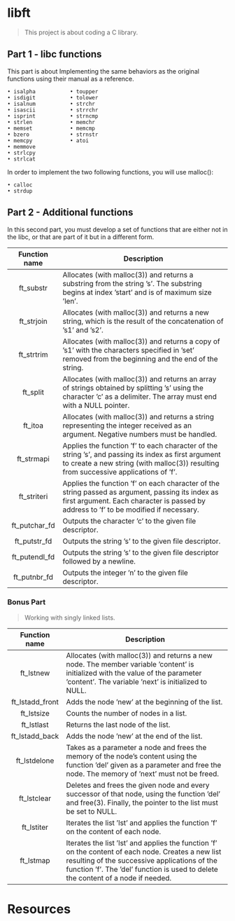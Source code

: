 # libft
> This project is about coding a C library.

## Part 1 - libc functions
This part is about Implementing the same behaviors as the original functions using their manual as a reference.

```
• isalpha           • toupper   
• isdigit           • tolower
• isalnum           • strchr
• isascii           • strrchr
• isprint           • strncmp
• strlen            • memchr
• memset            • memcmp
• bzero             • strnstr
• memcpy            • atoi
• memmove 
• strlcpy           
• strlcat           

```

In order to implement the two following functions, you will use malloc():

```
• calloc
• strdup

```

##  Part 2 - Additional functions
In this second part, you must develop a set of functions that are either not in the libc, or that are part of it but in a different form.

| Function name | Description |
| :------: | --------- |
| ft_substr | Allocates (with malloc(3)) and returns a substring from the string ’s’. The substring begins at index ’start’ and is of maximum size ’len’. |
| ft_strjoin | Allocates (with malloc(3)) and returns a new string, which is the result of the concatenation of ’s1’ and ’s2’. |
| ft_strtrim | Allocates (with malloc(3)) and returns a copy of ’s1’ with the characters specified in ’set’ removed from the beginning and the end of the string. |
| ft_split | Allocates (with malloc(3)) and returns an array of strings obtained by splitting ’s’ using the character ’c’ as a delimiter. The array must end with a NULL pointer. |
| ft_itoa | Allocates (with malloc(3)) and returns a string representing the integer received as an argument. Negative numbers must be handled. |
| ft_strmapi | Applies the function ’f’ to each character of the string ’s’, and passing its index as first argument to create a new string (with malloc(3)) resulting from successive applications of ’f’. |
| ft_striteri | Applies the function ’f’ on each character of the string passed as argument, passing its index as first argument. Each character is passed by address to ’f’ to be modified if necessary. |
| ft_putchar_fd | Outputs the character ’c’ to the given file descriptor. |
| ft_putstr_fd | Outputs the string ’s’ to the given file descriptor. |
| ft_putendl_fd | Outputs the string ’s’ to the given file descriptor followed by a newline. |
| ft_putnbr_fd | Outputs the integer ’n’ to the given file descriptor. |

### Bonus Part
> Working with singly linked lists.

| Function name | Description |
| :------: | --------- |
| ft_lstnew | Allocates (with malloc(3)) and returns a new node. The member variable ’content’ is initialized with the value of the parameter ’content’. The variable ’next’ is initialized to NULL. |
| ft_lstadd_front | Adds the node ’new’ at the beginning of the list. |
| ft_lstsize | Counts the number of nodes in a list. |
| ft_lstlast | Returns the last node of the list. |
| ft_lstadd_back | Adds the node ’new’ at the end of the list. |
| ft_lstdelone | Takes as a parameter a node and frees the memory of the node’s content using the function ’del’ given as a parameter and free the node. The memory of ’next’ must not be freed. |
| ft_lstclear | Deletes and frees the given node and every successor of that node, using the function ’del’ and free(3). Finally, the pointer to the list must be set to NULL. |
| ft_lstiter | Iterates the list ’lst’ and applies the function ’f’ on the content of each node. |
| ft_lstmap | Iterates the list ’lst’ and applies the function ’f’ on the content of each node. Creates a new list resulting of the successive applications of the function ’f’. The ’del’ function is used to delete the content of a node if needed. |

# Resources





























